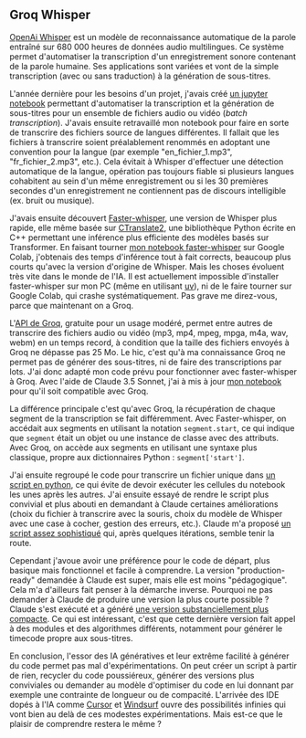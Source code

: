 ## Groq Whisper

[OpenAi Whisper](https://openai.com/index/whisper/) est un modèle de reconnaissance automatique de la parole entraîné sur 680 000 heures de données audio multilingues. Ce système permet d'automatiser la transcription d'un enregistrement sonore contenant de la parole humaine. Ses applications sont variées et vont de la simple transcription (avec ou sans traduction) à la génération de sous-titres.

L'année dernière pour les besoins d'un projet, j'avais créé [un jupyter notebook](https://gist.github.com/sebington/a5a402a12a525f7e0efa9c972f45ba58) permettant d'automatiser la transcription et la génération de sous-titres pour un ensemble de fichiers audio ou vidéo (*batch transcription*). J'avais ensuite retravaillé mon notebook pour faire en sorte de transcrire des fichiers source de langues différentes. Il fallait que les fichiers à transcrire soient préalablement renommés en adoptant une convention pour la langue (par exemple "en_fichier_1.mp3", "fr_fichier_2.mp3", etc.). Cela évitait à Whisper d'effectuer une détection automatique de la langue, opération pas toujours fiable si plusieurs langues cohabitent au sein d'un même enregistrement ou si les 30 premières secondes d'un enregistrement ne contiennent pas de discours intelligible (ex. bruit ou musique). 

J'avais ensuite découvert [Faster-whisper](https://github.com/SYSTRAN/faster-whisper), une version de Whisper plus rapide, elle même basée sur [CTranslate2](https://github.com/OpenNMT/CTranslate2/), une bibliothèque Python écrite en C++ permettant une inférence plus efficiente des modèles basés sur Transformer. En faisant tourner [mon notebook faster-whisper](https://gist.github.com/sebington/7cda2fec1302aab6f30048f207a5efcb) sur Google Colab, j'obtenais des temps d'inférence tout à fait corrects, beaucoup plus courts qu'avec la version d'origine de Whisper. Mais les choses évoluent très vite dans le monde de l'IA. Il est actuellement impossible d'installer faster-whisper sur mon PC (même en utilisant [uv](https://docs.astral.sh/uv/)), ni de le faire tourner sur Google Colab, qui crashe systématiquement. Pas grave me direz-vous, parce que maintenant on a Groq.

L'[API de Groq](https://console.groq.com/docs/overview), gratuite pour un usage modéré, permet entre autres de transcrire des fichiers audio ou vidéo (mp3, mp4, mpeg, mpga, m4a, wav, webm) en un temps record, à condition que la taille des fichiers envoyés à Groq ne dépasse pas 25 Mo. Le hic, c'est qu'à ma connaissance Groq ne permet pas de générer des sous-titres, ni de faire des transcriptions par lots. J'ai donc adapté mon code prévu pour fonctionner avec faster-whisper à Groq. Avec l'aide de Claude 3.5 Sonnet, j'ai à mis à jour [mon notebook](https://gist.github.com/sebington/c2e6c6ef7bb32fb8bcb1f2cd062b4bdc) pour qu'il soit compatible avec Groq.

La différence principale c'est qu'avec Groq, la récupération de chaque segment de la transcription se fait différemment. Avec Faster-whisper, on accédait aux segments en utilisant la notation `segment.start`, ce qui indique que `segment` était un objet ou une instance de classe avec des attributs. Avec Groq, on accède aux segments en utilisant une syntaxe plus classique, propre aux dictionnaires Python : `segment['start']`.

J'ai ensuite regroupé le code pour transcrire un fichier unique dans [un script en python](https://gist.github.com/sebington/7b20c57bf80cf3b91aea673089aab07e), ce qui évite de devoir exécuter les cellules du notebook les unes après les autres. J'ai ensuite essayé de rendre le script plus convivial et plus abouti en demandant à Claude certaines améliorations (choix du fichier à transcrire avec la souris, choix du modèle de Whisper avec une case à cocher, gestion des erreurs, etc.). Claude m'a proposé [un script assez sophistiqué](https://gist.github.com/sebington/e9f98e7a7e20478817fa2be08ab4deb4) qui, après quelques itérations, semble tenir la route.

Cependant j'avoue avoir une préférence pour le code de départ, plus basique mais fonctionnel et facile à comprendre. La version "production-ready" demandée à Claude est super, mais elle est moins "pédagogique". Cela m'a d'ailleurs fait penser à la démarche inverse. Pourquoi ne pas demander à Claude de produire une version la plus courte possible ? Claude s'est exécuté et a généré [une version substanciellement plus compacte](https://gist.github.com/sebington/eb4aa8ebbc01a6a498792aaa87ff6d67). Ce qui est intéressant, c'est que cette dernière version fait appel à des modules et des algorithmes différents, notamment pour générer le timecode propre aux sous-titres.

En conclusion, l'essor des IA génératives et leur extrême facilité à générer du code permet pas mal d'expérimentations. On peut créer un script à partir de rien, recycler du code poussiéreux, générer des versions plus conviviales ou demander au modèle d'optimiser du code en lui donnant par exemple une contrainte de longueur ou de compacité. L'arrivée des IDE dopés à l'IA comme [Cursor](https://www.cursor.com/) et [Windsurf](https://codeium.com/windsurf) ouvre des possibilités infinies qui vont bien au delà de ces modestes expérimentations. Mais est-ce que le plaisir de comprendre restera le même ?

